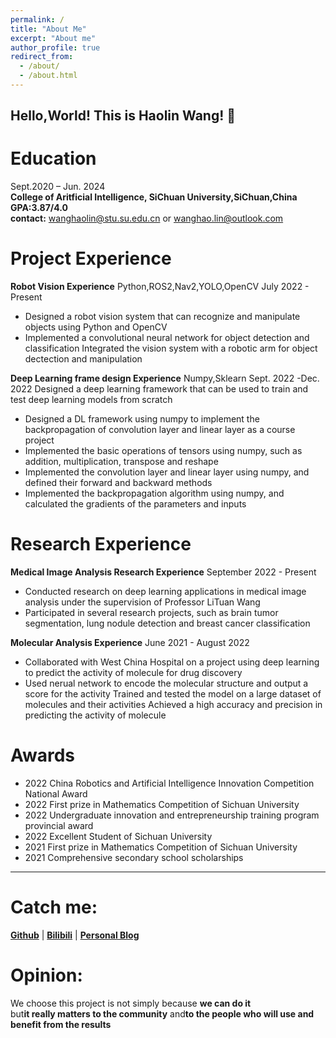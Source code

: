 ```yaml
---
permalink: /
title: "About Me"
excerpt: "About me"
author_profile: true
redirect_from: 
  - /about/
  - /about.html
---
```


## Hello,World! This is Haolin Wang! 🌟
# Education
Sept.2020 – Jun. 2024   
**College of Aritficial Intelligence, SiChuan University,SiChuan,China**  
**GPA:3.87/4.0**  
**contact:** wanghaolin@stu.su.edu.cn or wanghao.lin@outlook.com  

# Project Experience
**Robot Vision Experience** Python,ROS2,Nav2,YOLO,OpenCV July 2022 - Present
* Designed a robot vision system that can recognize and manipulate objects using Python and OpenCV
* Implemented a convolutional neural network for object detection and classification
Integrated the vision system with a robotic arm for object dectection and manipulation

**Deep Learning frame design Experience** Numpy,Sklearn Sept. 2022 -Dec. 2022
Designed a deep learning framework that can be used to train and test deep learning models from scratch
* Designed a DL framework using numpy to implement the backpropagation of convolution layer and linear layer as a course project
* Implemented the basic operations of tensors using numpy, such as addition, multiplication, transpose and reshape
* Implemented the convolution layer and linear layer using numpy, and defined their forward and backward methods
* Implemented the backpropagation algorithm using numpy, and calculated the gradients of the parameters and inputs
    
# Research Experience

**Medical Image Analysis Research Experience** September 2022 - Present    
* Conducted research on deep learning applications in medical image analysis under the supervision of Professor  LiTuan Wang   
* Participated in several research projects, such as brain tumor segmentation, lung nodule detection and breast cancer classification  

**Molecular Analysis Experience** June 2021 - August 2022  
* Collaborated with  West China Hospital on a project using deep learning to predict the activity of molecule for drug discovery  
* Used nerual network to encode the molecular structure and output a score for the activity
Trained and tested the model on a large dataset of molecules and their activities 
Achieved a high accuracy and precision in predicting the activity of molecule  


# Awards
- 2022 China Robotics and Artificial Intelligence Innovation Competition National Award
- 2022 First prize in Mathematics Competition of Sichuan University
- 2022 Undergraduate innovation and entrepreneurship training program provincial award
- 2022 Excellent Student of Sichuan University
- 2021 First prize in Mathematics Competition of Sichuan University
- 2021 Comprehensive secondary school scholarships 

---
# Catch me:
[**Github**](https://github.com/yulinlina) |  [**Bilibili**](https://space.bilibili.com/281105430?spm_id_from=333.1007.0.0) | [**Personal Blog**](https://yulinlin.cloud/)
# Opinion:
We choose this project is not simply because **we can do it**  
but**it really matters to the community** and**to the people who will use and benefit from the results**




